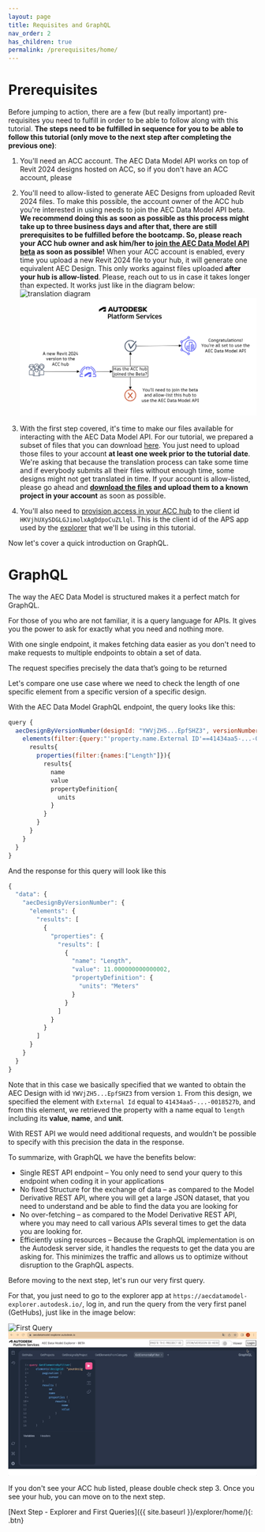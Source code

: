 ```yaml
---
layout: page
title: Requisites and GraphQL
nav_order: 2
has_children: true
permalink: /prerequisites/home/
---
```


# Prerequisites

Before jumping to action, there are a few (but really important) pre-requisites you need to fulfill in order to be able to follow along with this tutorial. **The steps need to be fulfilled in sequence for you to be able to follow this tutorial (only move to the next step after completing the previous one)**:

1. You'll need an ACC account. The AEC Data Model API works on top of Revit 2024 designs hosted on ACC, so if you don't have an ACC account, please

2. You'll need to allow-listed to generate AEC Designs from uploaded Revit 2024 files. To make this possible, the account owner of the ACC hub you're interested in using needs to join the AEC Data Model API beta. **We recommend doing this as soon as possible as this process might take up to three business days and after that, there are still prerequisites to be fulfilled before the bootcamp. So, please reach your ACC hub owner and ask him/her to [join the AEC Data Model API beta](https://feedback.autodesk.com/key/AECDataModelPublicBeta) as soon as possible!** When your ACC account is enabled, every time you upload a new Revit 2024 file to your hub, it will generate one equivalent AEC Design. This only works against files uploaded **after your hub is allow-listed**. Please, reach out to us in case it takes longer than expected. It works just like in the diagram below:
   ![translation diagram](../../assets/images/translationdiagram.png)
   ![translation diagram](../assets/images/translationdiagram.png)

3. With the first step covered, it's time to make our files available for interacting with the AEC Data Model API. For our tutorial, we prepared a subset of files that you can download [here](). You just need to upload those files to your account **at least one week prior to the tutorial date**. We're asking that because the translation process can take some time and if everybody submits all their files without enough time, some designs might not get translated in time. If your account is allow-listed, please go ahead and **[download the files]() and upload them to a known project in your account** as soon as possible.

4. You'll also need to [provision access in your ACC hub](https://tutorials.autodesk.io/?check_logged_in=1#provision-access-in-other-products) to the client id `HKVjhUXySDGLGJimolxAgDdpoCuZLlql`. This is the client id of the APS app used by the [explorer](https://aecdatamodel-explorer.autodesk.io/) that we'll be using in this tutorial.

Now let's cover a quick introduction on GraphQL.

# GraphQL

The way the AEC Data Model is structured makes it a perfect match for GraphQL.

For those of you who are not familiar, it is a query language for APIs.
It gives you the power to ask for exactly what you need and nothing more.

With one single endpoint, it makes fetching data easier as you don't need to make requests to multiple endpoints to obtain a set of data.

The request specifies precisely the data that’s going to be returned

Let's compare one use case where we need to check the length of one specific element from a specific version of a specific design.

With the AEC Data Model GraphQL endpoint, the query looks like this:

```js
query {
  aecDesignByVersionNumber(designId: "YWVjZH5...EpfSHZ3", versionNumber:1) {
    elements(filter:{query:"'property.name.External ID'==41434aa5-...-0018527b"}){
      results{
        properties(filter:{names:["Length"]}){
          results{
            name
            value
            propertyDefinition{
              units
            }
          }
        }
      }
    }
  }
}
```

And the response for this query will look like this

```js
{
  "data": {
    "aecDesignByVersionNumber": {
      "elements": {
        "results": [
          {
            "properties": {
              "results": [
                {
                  "name": "Length",
                  "value": 11.000000000000002,
                  "propertyDefinition": {
                    "units": "Meters"
                  }
                }
              ]
            }
          }
        ]
      }
    }
  }
}
```

Note that in this case we basically specified that we wanted to obtain the AEC Design with id `YWVjZH5...EpfSHZ3` from version `1`.
From this design, we specified the element with `External Id` equal to `41434aa5-...-0018527b`, and from this element, we retrieved the property with a name equal to `length` including its **value**, **name**, and **unit**.

With REST API we would need additional requests, and wouldn't be possible to specify with this precision the data in the response.

To summarize, with GraphQL we have the benefits below:

- Single REST API endpoint – You only need to send your query to this endpoint when coding it in your applications
- No fixed Structure for the exchange of data – as compared to the Model Derivative REST API, where you will get a large JSON dataset, that you need to understand and be able to find the data you are looking for
- No over-fetching – as compared to the Model Derivative REST API, where you may need to call various APIs several times to get the data you are looking for.
- Efficiently using resources – Because the GraphQL implementation is on the Autodesk server side, it handles the requests to get the data you are asking for. This minimizes the traffic and allows us to optimize without disruption to the GraphQL aspects.

Before moving to the next step, let's run our very first query.

For that, you just need to go to the explorer app at `https://aecdatamodel-explorer.autodesk.io/`, log in, and run the query from the very first panel (GetHubs), just like in the image below:

![First Query](../../assets/images/firstquery.gif)
![First Query](../assets/images/firstquery.gif)

If you don't see your ACC hub listed, please double check step 3.
Once you see your hub, you can move on to the next step.

[Next Step - Explorer and First Queries]({{ site.baseurl }}/explorer/home/){: .btn}
